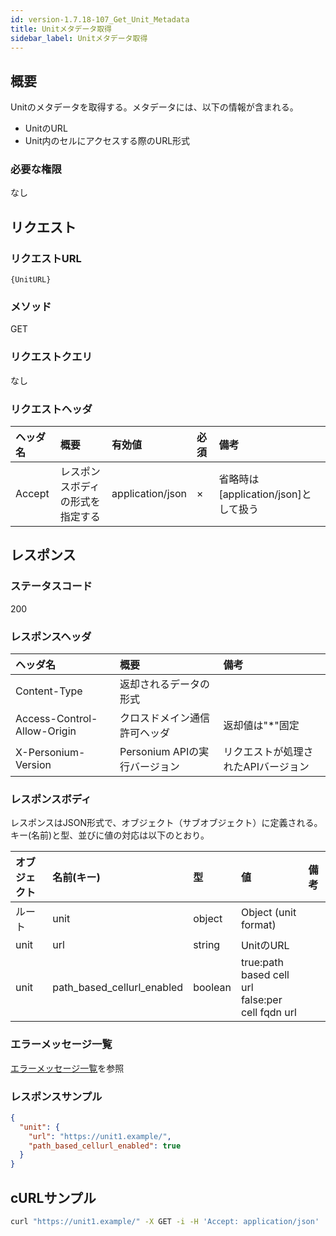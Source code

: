 ```yaml
---
id: version-1.7.18-107_Get_Unit_Metadata
title: Unitメタデータ取得
sidebar_label: Unitメタデータ取得
---
```

## 概要
Unitのメタデータを取得する。メタデータには、以下の情報が含まれる。  
* UnitのURL
* Unit内のセルにアクセスする際のURL形式

### 必要な権限
なし


## リクエスト
### リクエストURL
```
{UnitURL}
```

### メソッド
GET

### リクエストクエリ
なし

### リクエストヘッダ
|ヘッダ名|概要|有効値|必須|備考|
|:--|:--|:--|:--|:--|
|Accept|レスポンスボディの形式を指定する|application/json|×|省略時は[application/json]として扱う|


## レスポンス
### ステータスコード
200

### レスポンスヘッダ
|ヘッダ名|概要|備考|
|:--|:--|:--|
|Content-Type|返却されるデータの形式||
|Access-Control-Allow-Origin|クロスドメイン通信許可ヘッダ|返却値は"*"固定|
|X-Personium-Version|Personium APIの実行バージョン|リクエストが処理されたAPIバージョン|

### レスポンスボディ
レスポンスはJSON形式で、オブジェクト（サブオブジェクト）に定義される。  
キー(名前)と型、並びに値の対応は以下のとおり。  

|オブジェクト|名前(キー)|型|値|備考|
|:--|:--|:--|:--|:--|
|ルート|unit|object|Object (unit format)||
|unit|url|string|UnitのURL||
|unit|path_based_cellurl_enabled|boolean|true:path based cell url<br>false:per cell fqdn url||

### エラーメッセージ一覧
[エラーメッセージ一覧](004_Error_Messages.md)を参照

### レスポンスサンプル
```JSON
{
  "unit": {
    "url": "https://unit1.example/",
    "path_based_cellurl_enabled": true
  }
}
```

## cURLサンプル

```sh
curl "https://unit1.example/" -X GET -i -H 'Accept: application/json'
```
